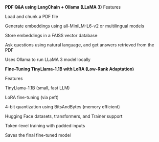 <b>PDF Q&A using LangChain + Ollama (LLaMA 3)</b>
Features

Load and chunk a PDF file

Generate embeddings using all-MiniLM-L6-v2 or multilingual models

Store embeddings in a FAISS vector database

Ask questions using natural language, and get answers retrieved from the PDF

Uses Ollama to run LLaMA 3 model locally


<b>Fine-Tuning TinyLlama-1.1B with LoRA (Low-Rank Adaptation)</b>

Features

TinyLlama-1.1B (small, fast LLM)

LoRA fine-tuning (via peft)

4-bit quantization using BitsAndBytes (memory efficient)

Hugging Face datasets, transformers, and Trainer support

Token-level training with padded inputs

Saves the final fine-tuned model

